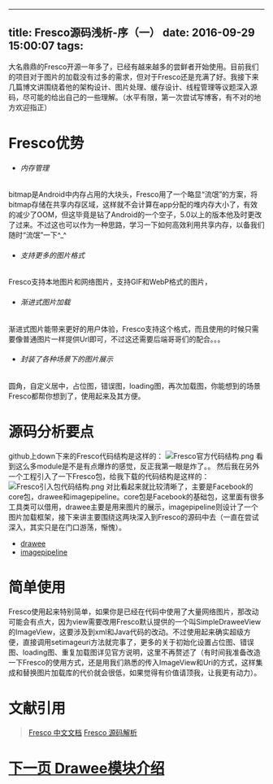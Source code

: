 
---
title: Fresco源码浅析-序（一）
date: 2016-09-29 15:00:07
tags:
---
大名鼎鼎的Fresco开源一年多了，已经有越来越多的尝鲜者开始使用。目前我们的项目对于图片的加载没有过多的需求，但对于Fresco还是充满了好。我接下来几篇博文讲围绕着他的架构设计、图片处理、缓存设计、线程管理等议题深入源码，尽可能的给出自己的一些理解。（水平有限，第一次尝试写博客，有不对的地方欢迎指正）
# Fresco优势
- ###### 内存管理
bitmap是Android中内存占用的大块头，Fresco用了一个略显“流氓”的方案，将bitmap存储在共享内存区域，这样就不会计算在app分配的堆内存大小了，有效的减少了OOM，但这毕竟是钻了Android的一个空子，5.0以上的版本他及时更改了过来。不过这也可以作为一种思路，学习一下如何高效利用共享内存，以备我们随时“流氓”一下^_^
- ###### 支持更多的图片格式
Fresco支持本地图片和网络图片，支持GIF和WebP格式的图片，
- ###### 渐进式图片加载
渐进式图片能带来更好的用户体验，Fresco支持这个格式，而且使用的时候只需要像普通图片一样提供Url即可，不过这还需要后端哥哥们的配合。。。
- ###### 封装了各种场景下的图片展示
圆角，自定义居中，占位图，错误图，loading图，再次加载图，你能想到的场景Fresco都帮你想到了，使用起来及其方便。
# 源码分析要点
github上down下来的Fresco代码结构是这样的：
![Fresco官方代码结构.png](/img/Fresco官方代码结构.png)
看到这么多module是不是有点爆炸的感觉，反正我第一眼是炸了。。
然后我在另外一个工程引入了一下Fresco包，给我下载的代码结构是这样的：
![Fresco引入包代码结构.png](/img/Fresco引入包代码结构.png)
对比看起来就比较清晰了，主要是Facebook的core包，drawee和imagepipeline。core包是Facebook的基础包，这里面有很多工具类可以借用，drawee主要是用来图片的展示，imagepipeline则设计了一个图片加载框架，接下来讲主要围绕这两块深入到Fresco的源码中去（一直在尝试深入，其实只是在门口游荡，惭愧）。

- [ drawee](http://www.jianshu.com/p/edc36431fede)
- [imagepipeline](http://www.jianshu.com/p/116639f920b6)

# 简单使用
Fresco使用起来特别简单，如果你是已经在代码中使用了大量网络图片，那改动可能会有点大，因为view需要改用Fresco默认提供的一个叫SimpleDraweeView的ImageView，这要涉及到xml和Java代码的改动。不过使用起来确实超级方便，直接调用setimageuri方法就完事了，更多的关于初始化设置占位图、错误图、loading图、重复加载图详见官方说明，这里不再赘述了（有时间我准备改造一下Fresco的使用方式，还是用我们熟悉的传入ImageView和Uri的方式，这样集成和替换图片加载库的代价就会很低，如果觉得有价值请顶我，让我更有动力）。

# 文献引用
> [Fresco 中文文档](http://www.fresco-cn.org)
> [Fresco 源码解析](http://www.cnblogs.com/pandapan/p/4634454.html)

# [下一页 Drawee模块介绍](http://www.jianshu.com/p/edc36431fede)